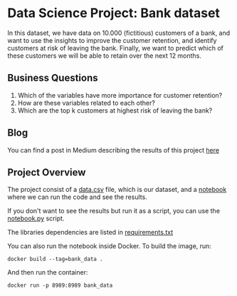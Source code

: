 # **Data Science Project: Bank dataset**

In this dataset, we have data on 10.000 (fictitious) customers of a
bank, and want to use the insights to improve the customer retention,
and identify customers at risk of leaving the bank. Finally, we want
to predict which of these customers we will be able to retain over the
next 12 months.

## **Business Questions**
1. Which of the variables have more importance for customer retention?
2. How are these variables related to each other?
3. Which are the top k customers at highest risk of leaving the bank?

## Blog

You can find a post in Medium describing the results of this project [here](https://medium.com/@maximiliano.marufo/this-is-what-a-data-scientist-can-do-with-your-data-588207deb0db)

## Project Overview

The project consist of a [data.csv](https://github.com/maxi-marufo/challenges/blob/master/Bank_Data/data.csv)
file, which is our dataset, and a [notebook](https://github.com/maxi-marufo/challenges/blob/master/Bank_Data/notebook.ipynb) where we can run the code and see the results.

If you don't want to see the results but run it as a script, you can use
the [notebook.py](https://github.com/maxi-marufo/challenges/blob/master/Bank_Data/notebook.py)
script.

The libraries dependencies are listed in [requirements.txt](https://github.com/maxi-marufo/challenges/blob/master/Bank_Data/requirements.txt)

You can also run the notebook inside Docker. To build the image, run:

`docker build --tag=bank_data .`

And then run the container:

`docker run -p 8989:8989 bank_data`
